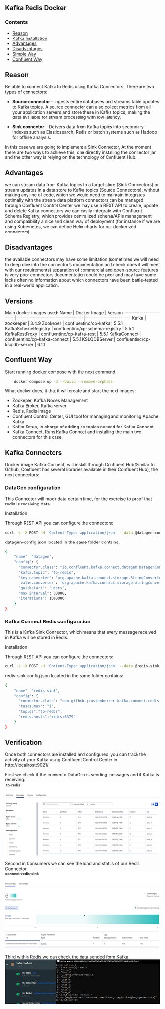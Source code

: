 ## Kafka Redis Docker
### Contents
- [Reason](#reason)
- [Kafka Installation](#kafka-installation)
- [Advantages](#advantages)
- [Disadvantages](#disadvantages)
- [Simple Way](#simple-instalation)
- [Confluent Way](#confluent-installation)


## Reason
Be able to connect Kafka to Redis using Kafka Connectors. There are two types of [connectors](https://docs.confluent.io/platform/current/connect/index.html#how-kafka-connect-works):

- **Source connector** – Ingests entire databases and streams table updates to Kafka topics. A source connector can also collect metrics from all your application servers and store these in Kafka topics, making the data available for stream processing with low latency.

- **Sink connector** – Delivers data from Kafka topics into secondary indexes such as Elasticsearch, Redis or batch systems such as Hadoop for offline analysis.

In this case we are going to implement a Sink Connector, At the moment there are two ways to achieve this, one directly installing the connector jar and the other way is relying on the technology of Confluent Hub.

## Advantages
we can stream data from Kafka topics to a target store (Sink Connectors) or stream updates in a data store to Kafka topics (Source Connectors), without making any line of code, which we would need to maintain
integrates optimally with the stream data platform
connectors can be managed through Confluent Control Center
we may use a REST API to create, update and delete Kafka connectors
we can easily integrate with Confluent Schema Registry, which provides centralized schema/APIs management and compatibility
a nice and clean way of deployment (for instance if we are using Kubernetes, we can define Helm charts for our dockerized connectors)
## Disadvantages 
the available connectors may have some limitation (sometimes we will need to deep dive into the connector’s documentation and check does it will meet with our requirements)
separation of commercial and open-source features is very poor
connectors documentation could be poor and may have some lacks
often no information about which connectors have been battle-tested in a real-world application.

## Versions

Main docker images used:
Name                   | Docker Image                     | Version 
-----------------------|----------------------------------|-----------------------
Kafka                  | zookeeper                        | 3.4.9
Zookeper               | confluentinc/cp-kafka            | 5.5.1
KafkaSchemeRegistry    | confluentinc/cp-schema-registry  | 5.5.1
KafkaRestProxy         | confluentinc/cp-kafka-rest       | 5.5.1
KafkaConnect           | confluentinc/cp-kafka-connect    | 5.5.1
KSLQDBServer           | confluentinc/cp-ksqldb-server    | 6.1.1


## Confluent Way

Start running docker compose with the next command

```bash
    docker-compose up -d --build --remove-orphans
```

What docker does, it that it will create and start the next images:

- Zookeper, Kafka Nodes Management
- Kafka Broker, Kafka server
- Redis, Redis image
- Confluent Control Center, GUI tool for managing and monitoring Apache Kafka
- Kafka Setup, in charge of adding de topics needed for Kafka Connect
- Kafka Connect, Runs Kafka Connect and installing the main two connectors for this case.

## Kafka Connectors 
Docker image Kafka Connect, will install through Confluent Hub(Similar to Github, Confluent has several libraries available in their Confluent Hub), the next connectors:

### DataGen configuration
This Connector will mock data certain time, for the exercise to proof that redis is receiving data.

Installation

Through REST API you can configure the connectors:
```bash
curl -s -X POST -H 'Content-Type: application/json' --data @datagen-config.json http://localhost:8088/connectors
```
datagen-config.json located in the same folder contains:
```bash
{
    "name": "datagen",
    "config": {
      "connector.class": "io.confluent.kafka.connect.datagen.DatagenConnector",
      "kafka.topic": "to-redis",
      "key.converter": "org.apache.kafka.connect.storage.StringConverter",
      "value.converter": "org.apache.kafka.connect.storage.StringConverter",
      "quickstart": "users",
      "max.interval": 10000,
      "iterations": 1000000
    }
}
```

### Kafka Connect Redis configuration
This is a Kafka Sink Connector, which means that every  message received in Kafka will be stored in Redis.


Installation

Through REST API you can configure the connectors:
```bash
curl -s -X POST -H 'Content-Type: application/json' --data @redis-sink-config.json http://localhost:8088/connectors
```
redis-sink-config.json located in the same folder contains:
```bash
{
    "name": "redis-sink",
    "config": {
      "connector.class": "com.github.jcustenborder.kafka.connect.redis.RedisSinkConnector",
      "tasks.max": "1",
      "topics":"to-redis",
      "redis.hosts":"redis:6379"
    }
}
```


## Verification
Once both connectors are installed and configured, you can track the activity of your Kafka using Confluent Control Center in http://localhost:9021/


First we check if the connecto DataGen is sending messages and if Kafka is receiving.
![alt text](kafka-confluent/docs/Kafka%20001.PNG)

Second in Consumers we can see the load and status of our Redis Connector.
![alt text](kafka-confluent/docs/Kafka%20002.PNG)

Third within Redis we can check the data sended form Kafka.
![alt text](kafka-confluent/docs/Kafka%20003.PNG)


